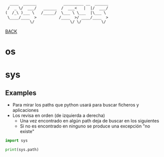 ~~~ txt
                                              
  ____  ______            _________ __  ______
 /  _ \/  ___/   ______  /  ___<   |  |/  ___/
(  /_\ )___ \   /_____/  \___ \ \___  |\___ \ 
 \____/____  >          /____  >/ ____/____  >
           \/                \/ \/         \/ 
~~~

[BACK](../THEORY.md)

# os


# sys

## Examples

- Para mirar los paths que python usará para buscar ficheros y aplicaciones
- Los revisa en orden (de izquierda a derecha)
  - Una vez encontrado en algún path deja de buscar en los siguientes
  - Si no es encontrado en ninguno se produce una excepción "no existe"

~~~ python
import sys

print(sys.path)
~~~